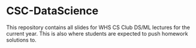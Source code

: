 # CSC-DataScience
This repository contains all slides for WHS CS Club DS/ML lectures for the current year. This is also where students are expected to push homework solutions to.
